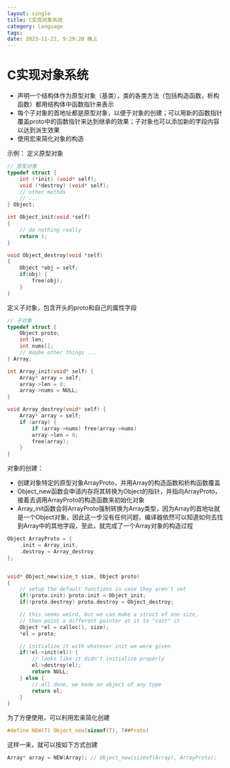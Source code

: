 ```yaml
---
layout: single
title: C实现对象系统
category: Language
tags: 
date: 2023-11-22, 9:29:20 晚上
---
```


# C实现对象系统
- 声明一个结构体作为原型对象（基类），类的各类方法（包括构造函数，析构函数）都用结构体中函数指针来表示
- 每个子对象的首地址都是原型对象，以便于对象的创建；可以用新的函数指针覆盖proto中的函数指针来达到继承的效果；子对象也可以添加新的字段内容以达到派生效果
- 使用宏来简化对象的构造

示例：
定义原型对象
```c
// 原型对象
typedef struct {
	int (*init) (void* self);
	void (*destroy) (void* self);
	// other methds
	// ...
} Object;

int Object_init(void *self)
{
    // do nothing really
    return 1;
}

void Object_destroy(void *self)
{
    Object *obj = self;
    if(obj) {
        free(obj);
    }
}
```
定义子对象，包含开头的proto和自己的属性字段
```c
// 子对象
typedef struct {
	Object proto;
	int len;
	int nums[];
	// maybe other things ...
} Array;

int Array_init(void* self) {
	Array* array = self;
	array->len = 0;
	array->nums = NULL;
}

void Array_destroy(void* self) {
	Array* array = self;
	if (array) {
		if (array->nums) free(array->nums)
		array->len = 0;
		free(array);
	}
}
```
对象的创建：
- 创建对象特定的原型对象ArrayProto，并用Array的构造函数和析构函数覆盖
- Object_new函数会申请内存将其转换为Object的指针，并指向ArrayProto，接着去调用ArrayProto的构造函数来初始化对象
- Array_init函数会将ArrayProto强制转换为Array类型，因为Array的首地址就是一个Object对象，因此这一步没有任何问题，编译器依然可以知道如何去找到Array中的其他字段，至此，就完成了一个Array对象的构造过程

```c
Object ArrayProto = {
	.init = Array_init,
	.destroy = Array_destroy
};


void* Object_new(size_t size, Object proto)
{
    // setup the default functions in case they aren't set
    if(!proto.init) proto.init = Object_init;
    if(!proto.destroy) proto.destroy = Object_destroy;

    // this seems weird, but we can make a struct of one size,
    // then point a different pointer at it to "cast" it
    Object *el = calloc(1, size);
    *el = proto;

    // initialize it with whatever init we were given
    if(!el->init(el)) {
        // looks like it didn't initialize properly
        el->destroy(el);
        return NULL;
    } else {
        // all done, we made an object of any type
        return el;
    }
}
```
为了方便使用，可以利用宏来简化创建
```c
#define NEW(T) Object_new(sizeof(T), T##Proto)
```
这样一来，就可以按如下方式创建
```c
Array* array = NEW(Array); // Object_new(sizeof(Array), ArrayProto);
```
